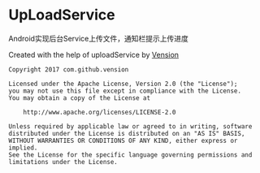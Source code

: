 # UpLoadService
Android实现后台Service上传文件，通知栏提示上传进度

Created with the help of uploadService by [Vension](https://github.com/Vension)
```
Copyright 2017 com.github.vension

Licensed under the Apache License, Version 2.0 (the "License");
you may not use this file except in compliance with the License.
You may obtain a copy of the License at

    http://www.apache.org/licenses/LICENSE-2.0

Unless required by applicable law or agreed to in writing, software
distributed under the License is distributed on an "AS IS" BASIS,
WITHOUT WARRANTIES OR CONDITIONS OF ANY KIND, either express or implied.
See the License for the specific language governing permissions and
limitations under the License.
```
